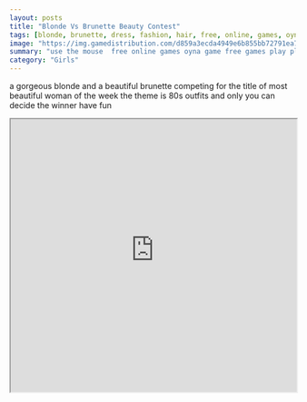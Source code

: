 ```yaml
---
layout: posts
title: "Blonde Vs Brunette Beauty Contest"
tags: [blonde, brunette, dress, fashion, hair, free, online, games, oyna, game, free, games, play, play, games]
image: "https://img.gamedistribution.com/d859a3ecda4949e6b855bb72791ea730.jpg"
summary: "use the mouse  free online games oyna game free games play play games"
category: "Girls"
---
```


a gorgeous blonde and a beautiful brunette competing for the title of most beautiful woman of the week the theme is 80s outfits and only you can decide the winner have fun

<iframe width="100%" height="480px;" src="https://html5.gamedistribution.com/d859a3ecda4949e6b855bb72791ea730/"></iframe>